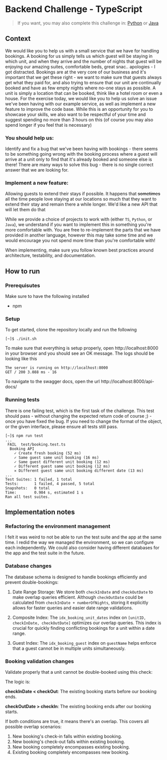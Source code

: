 # Backend Challenge - TypeScript

> If you want, you may also complete this challenge in: 
> [Python](https://github.com/limehome/backend-challenge-python)
> or
> [Java](https://github.com/limehome/backend-challenge-java)

## Context

We would like you to help us with a small service that we have for handling bookings. A booking for us simply tells us which guest will be staying in which unit, and when they arrive and the number of nights that guest will be enjoying our amazing suites, comfortable beds, great snac.. apologies - I got distracted. Bookings are at the very core of our business and it's important that we get these right - we want to make sure that guests always get what they paid for, and also trying to ensure that our unit are continually booked and have as few empty nights where no-one stays as possible. A unit is simply a location that can be booked, think like a hotel room or even a house. For the exercise today, we would like you to help us solve an issue we've been having with our example service, as well as implement a new feature to improve the code base. While this is an opportunity for you to showcase your skills, we also want to be respectful of your time and suggest spending no more than 3 hours on this (of course you may also spend longer if you feel that is necessary)

### You should help us:
Identify and fix a bug that we've been having with bookings - there seems to be something going wrong with the booking process where a guest will arrive at a unit only to find that it's already booked and someone else is there!
There are many ways to solve this bug - there is no single correct answer that we are looking for.

### Implement a new feature:
Allowing guests to extend their stays if possible. It happens that <strike>sometimes</strike> all the time people love staying at our locations so much that they want to extend their stay and remain there a while longer. We'd like a new API that will let them do that

While we provide a choice of projects to work with (either `TS`, `Python`, or `Java`), we understand if you want to implement this in something you're more comfortable with. You are free to re-implement the parts that we have provided in another language, however this may take some time and we would encourage you not spend more time than you're comfortable with!

When implementing, make sure you follow known best practices around architecture, testability, and documentation.


## How to run

### Prerequisutes

Make sure to have the following installed

- npm

### Setup


To get started, clone the repository locally and run the following

```shell
[~]$ ./init.sh
```

To make sure that everything is setup properly, open http://localhost:8000 in your browser and you should see an OK message.
The logs should be looking like this

```shell
The server is running on http://localhost:8000
GET / 200 3.088 ms - 16
```

To navigate to the swagger docs, open the url http://localhost:8000/api-docs/


### Running tests

There is one failing test, which is the first task of the challenge.
This test should pass - without changing the expected return code of course ;) - once you have fixed the bug. 
If you need to change the format of the object, or the given interface, please ensure all tests still pass.

```shell
[~]$ npm run test
...
 FAIL  test/booking.test.ts
  Booking API
    ✓ Create fresh booking (52 ms)
    ✓ Same guest same unit booking (16 ms)
    ✓ Same guest different unit booking (12 ms)
    ✓ Different guest same unit booking (12 ms)
    ✕ Different guest same unit booking different date (13 ms)
...
Test Suites: 1 failed, 1 total
Tests:       1 failed, 4 passed, 5 total
Snapshots:   0 total
Time:        0.984 s, estimated 1 s
Ran all test suites.
```

## Implementation notes

### Refactoring the environment management 
I felt it was weird to not be able to run the test suite and the app at the same time. I redid the way we managed the environment, so we can configure each independently. 
We could also consider having different databases for the app and the test suite in the future.

### Database changes
The database schema is designed to handle bookings efficiently and prevent double-bookings:

1. Date Range Storage: We store both `checkInDate` and `checkOutDate` to make overlap queries efficient. Although `checkOutDate` could be calculated from `checkInDate + numberOfNights`, storing it explicitly allows for faster queries and easier date range validations.

2. Composite Index: The `idx_booking_unit_dates` index on `[unitID, checkInDate, checkOutDate]` optimizes our overlap queries. This index is crucial for quickly finding conflicting bookings for a unit within a date range.

3. Guest Index: The `idx_booking_guest` index on `guestName` helps enforce that a guest cannot be in multiple units simultaneously.

### Booking validation changes
Validate properly that a unit cannot be double-booked using this check:

The logic is:

**checkInDate < checkOut**: The existing booking starts before our booking ends.

**checkOutDate > checkIn**: The existing booking ends after our booking starts.

If both conditions are true, it means there's an overlap. This covers all possible overlap scenarios:
1. New booking's check-in falls within existing booking.
2. New booking's check-out falls within existing booking.
3. New booking completely encompasses existing booking.
4. Existing booking completely encompasses new booking.



